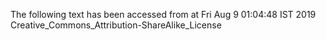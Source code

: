 The following text has been accessed from at Fri Aug 9 01:04:48 IST 2019
Creative_Commons_Attribution-ShareAlike_License
